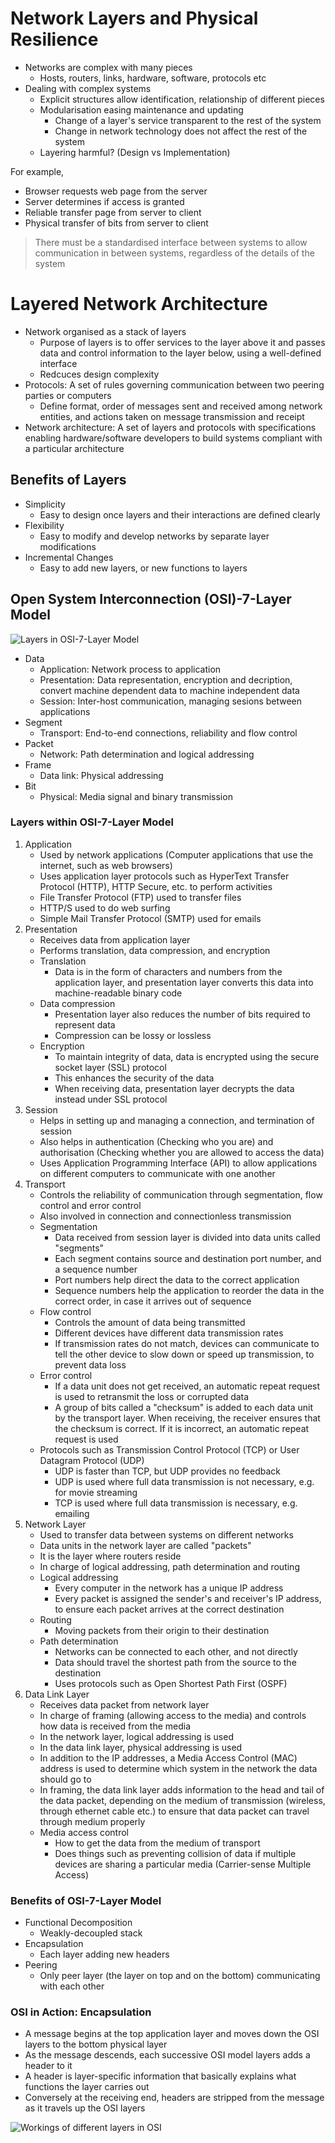 # Network Layers and Physical Resilience

- Networks are complex with many pieces
    - Hosts, routers, links, hardware, software, protocols etc
- Dealing with complex systems
    - Explicit structures allow identification, relationship of different pieces
    - Modularisation easing maintenance and updating
        - Change of a layer's service transparent to the rest of the system
        - Change in network technology does not affect the rest of the system
    - Layering harmful? (Design vs Implementation)

For example,
- Browser requests web page from the server
- Server determines if access is granted
- Reliable transfer page from server to client
- Physical transfer of bits from server to client

> There must be a standardised interface between systems to allow communication in between systems, regardless of the details of the system

# Layered Network Architecture

- Network organised as a stack of layers
    - Purpose of layers is to offer services to the layer above it and passes data and control information to the layer below, using a well-defined interface
    - Redcuces design complexity
- Protocols: A set of rules governing communication between two peering parties or computers
    - Define format, order of messages sent and received among network entities, and actions taken on message transmission and receipt
- Network architecture: A set of layers and protocols with specifications enabling hardware/software developers to build systems compliant with a particular architecture

## Benefits of Layers

- Simplicity
    - Easy to design once layers and their interactions are defined clearly
- Flexibility
    - Easy to modify and develop networks by separate layer modifications
- Incremental Changes
    - Easy to add new layers, or new functions to layers

## Open System Interconnection (OSI)-7-Layer Model

![Layers in OSI-7-Layer Model](https://www.imperva.com/learn/wp-content/uploads/sites/13/2020/02/OSI-7-layers.jpg)

- Data
    - Application: Network process to application
    - Presentation: Data representation, encryption and decription, convert machine dependent data to machine independent data
    - Session: Inter-host communication, managing sesions between applications
- Segment
    - Transport: End-to-end connections, reliability and flow control
- Packet
    - Network: Path determination and logical addressing
- Frame
    - Data link: Physical addressing
- Bit
    - Physical: Media signal and binary transmission

### Layers within OSI-7-Layer Model

1. Application
    - Used by network applications (Computer applications that use the internet, such as web browsers)
    - Uses application layer protocols such as HyperText Transfer Protocol (HTTP), HTTP Secure, etc. to perform activities
    - File Transfer Protocol (FTP) used to transfer files
    - HTTP/S used to do web surfing
    - Simple Mail Transfer Protocol (SMTP) used for emails
2. Presentation
    - Receives data from application layer
    - Performs translation, data compression, and encryption
    - Translation
        - Data is in the form of characters and numbers from the application layer, and presentation layer converts this data into machine-readable binary code
    - Data compression
        - Presentation layer also reduces the number of bits required to represent data
        - Compression can be lossy or lossless
    - Encryption
        - To maintain integrity of data, data is encrypted using the secure socket layer (SSL) protocol
        - This enhances the security of the data
        - When receiving data, presentation layer decrypts the data instead under SSL protocol
3. Session
    - Helps in setting up and managing a connection, and termination of session
    - Also helps in authentication (Checking who you are) and authorisation (Checking whether you are allowed to access the data)
    - Uses Application Programming Interface (API) to allow applications on different computers to communicate with one another
4. Transport
    - Controls the reliability of communication through segmentation, flow control and error control
    - Also involved in connection and connectionless transmission
    - Segmentation
        - Data received from session layer is divided into data units called "segments"
        - Each segment contains source and destination port number, and a sequence number
        - Port numbers help direct the data to the correct application
        - Sequence numbers help the application to reorder the data in the correct order, in case it arrives out of sequence
    - Flow control
        - Controls the amount of data being transmitted
        - Different devices have different data transmission rates
        - If transmission rates do not match, devices can communicate to tell the other device to slow down or speed up transmission, to prevent data loss
    - Error control
        - If a data unit does not get received, an automatic repeat request is used to retransmit the loss or corrupted data
        - A group of bits called a "checksum" is added to each data unit by the transport layer. When receiving, the receiver ensures that the checksum is correct. If it is incorrect, an automatic repeat request is used 
    - Protocols such as Transmission Control Protocol (TCP) or User Datagram Protocol (UDP)
        - UDP is faster than TCP, but UDP provides no feedback
        - UDP is used where full data transmission is not necessary, e.g. for movie streaming
        - TCP is used where full data transmission is necessary, e.g. emailing
5. Network Layer
    - Used to transfer data between systems on different networks
    - Data units in the network layer are called "packets"
    - It is the layer where routers reside
    - In charge of logical addressing, path determination and routing
    - Logical addressing
        - Every computer in the network has a unique IP address
        - Every packet is assigned the sender's and receiver's IP address, to ensure each packet arrives at the correct destination
    - Routing
        - Moving packets from their origin to their destination
    - Path determination
        - Networks can be connected to each other, and not directly
        - Data should travel the shortest path from the source to the destination
        - Uses protocols such as Open Shortest Path First (OSPF) 
6. Data Link Layer
    - Receives data packet from network layer
    - In charge of framing (allowing access to the media) and controls how data is received from the media
    - In the network layer, logical addressing is used
    - In the data link layer, physical addressing is used
    - In addition to the IP addresses, a Media Access Control (MAC) address is used to determine which system in the network the data should go to
    - In framing, the data link layer adds information to the head and tail of the data packet, depending on the medium of transmission (wireless, through ethernet cable etc.) to ensure that data packet can travel through medium properly
    - Media access control
        - How to get the data from the medium of transport
        - Does things such as preventing collision of data if multiple devices are sharing a particular media (Carrier-sense Multiple Access)

### Benefits of OSI-7-Layer Model

- Functional Decomposition
    - Weakly-decoupled stack
- Encapsulation
    - Each layer adding new headers
- Peering
    - Only peer layer (the layer on top and on the bottom) communicating with each other

### OSI in Action: Encapsulation

- A message begins at the top application layer and moves down the OSI layers to the bottom physical layer
- As the message descends, each successive OSI model layers adds a header to it
- A header is layer-specific information that basically explains what functions the layer carries out
- Conversely at the receiving end, headers are stripped from the message as it travels up the OSI layers

![Workings of different layers in OSI](https://media.geeksforgeeks.org/wp-content/uploads/20190328165423/image211.png)

